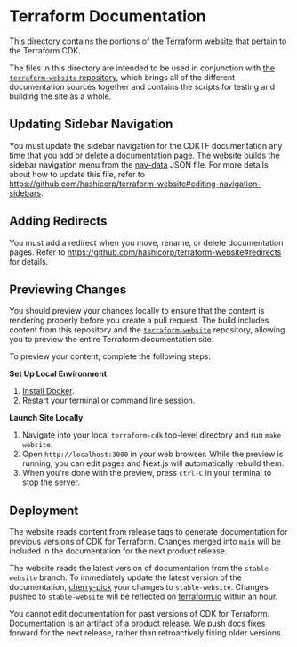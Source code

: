 # Terraform Documentation

This directory contains the portions of [the Terraform website][terraform.io] that pertain to the Terraform CDK.

The files in this directory are intended to be used in conjunction with
[the `terraform-website` repository](https://github.com/hashicorp/terraform-website), which brings all of the
different documentation sources together and contains the scripts for testing and building the site as
a whole.

## Updating Sidebar Navigation

You must update the sidebar navigation for the CDKTF documentation any time that you add or delete a documentation page. The website builds the sidebar navigation menu from the [nav-data] JSON file. For more details about how to update this file, refer to https://github.com/hashicorp/terraform-website#editing-navigation-sidebars.

## Adding Redirects

You must add a redirect when you move, rename, or delete documentation pages. Refer to https://github.com/hashicorp/terraform-website#redirects for details.

## Previewing Changes

You should preview your changes locally to ensure that the content is rendering properly before you create a pull request. The build includes content from this repository and the [`terraform-website`](https://github.com/hashicorp/terraform-website/) repository, allowing you to preview the entire Terraform documentation site.

To preview your content, complete the following steps:

**Set Up Local Environment**

1. [Install Docker](https://docs.docker.com/get-docker/).
1. Restart your terminal or command line session.

**Launch Site Locally**

1. Navigate into your local `terraform-cdk` top-level directory and run `make website`.
1. Open `http://localhost:3000` in your web browser. While the preview is running, you can edit pages and Next.js will automatically rebuild them.
1. When you're done with the preview, press `ctrl-C` in your terminal to stop the server.

## Deployment

The website reads content from release tags to generate documentation for previous versions of CDK for Terraform. Changes merged into `main` will be included in the documentation for the next product release.

The website reads the latest version of documentation from the `stable-website` branch. To immediately update the latest version of the documentation, [cherry-pick](https://git-scm.com/docs/git-cherry-pick) your changes to `stable-website`. Changes pushed to `stable-website` will be reflected on [terraform.io] within an hour.

You cannot edit documentation for past versions of CDK for Terraform. Documentation is an artifact of a product release. We push docs fixes forward for the next release, rather than retroactively fixing older versions.

[nav-data]: https://github.com/hashicorp/terraform-cdk/blob/main/website/data/cdktf-nav-data.json
[terraform.io]: https://www.terraform.io/
